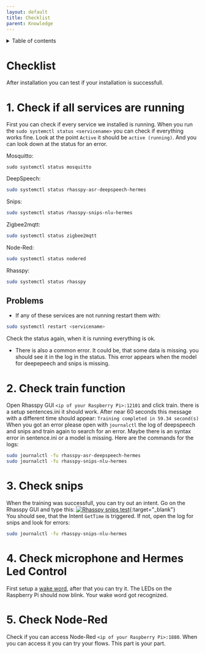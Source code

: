 ```yaml
---
layout: default
title: Checklist
parent: Knowledge
---
```


<details close markdown="block">
  <summary>
    Table of contents
  </summary>
  {: .text-delta }
1. TOC
{:toc}
</details>

# Checklist

After installation you can test if your installation is successfull.

# 1. Check if all services are running
First you can check if every service we installed is running.
When you run the `sudo systemctl status <servicename>` you can check if everything works fine.
Look at the point `Active` it should be `active (running)`. And you can look down at the status for an error.

Mosquitto:
```
sudo systemctl status mosquitto
```
DeepSpeech:
```bash
sudo systemctl status rhasspy-asr-deepspeech-hermes
```
Snips:
```bash
sudo systemctl status rhasspy-snips-nlu-hermes
```
Zigbee2mqtt:
```bash
sudo systemctl status zigbee2mqtt
```
Node-Red:
```bash
sudo systemctl status nodered
```
Rhasspy:
```bash
sudo systemctl status rhasspy
```

## Problems
- If any of these services are not running restart them with:
```bash
sudo systemctl restart <servicename>
```
Check the status again, when it is running everything is ok.
- There is also a common error. It could be, that some data is missing. you should see it in the log in the status.
  This error appears when the model for deepepeech and snips is missing.

# 2. Check train function
Open Rhasspy GUI `<ip of your Raspberry Pi>:12101` and click train. there is a setup sentences.ini it should work.
After near 60 seconds this message with a different time should appear: `Training completed in 59.34 second(s)`
When you got an error please open with `journalctl` the log of deepspeech and snips and train again to search for an error. 
Maybe there is an syntax error in sentence.ini or a model is missing.
Here are the commands for the logs:
```bash
sudo journalctl -fu rhasspy-asr-deepspeech-hermes
sudo journalctl -fu rhasspy-snips-nlu-hermes
```

# 3. Check snips
When the training was successfull, you can try out an intent. Go on the Rhasspy GUI and type this:
[![Rhasspy snips test](/assets/check_snips.png)](/assets/check_snips.png){:target="_blank"}  
You should see, that the Intent `GetTime` is triggered.
If not, open the log for snips and look for errors:
```bash
sudo journalctl -fu rhasspy-snips-nlu-hermes
```

# 4. Check microphone and Hermes Led Control
First setup a [wake word](/pages/installation/manual/configuration.html#3-wake-word), after that you can try it.
The LEDs on the Raspberry Pi should now blink. Your wake word got recognized.

# 5. Check Node-Red
Check if you can access Node-Red `<ip of your Raspberry Pi>:1880`.
When you can access it you can try your flows. This part is your part.